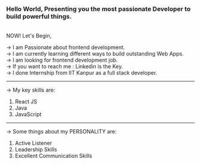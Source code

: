 ### Hello World, Presenting you the most passionate Developer to build powerful things.

<br>NOW! Let's Begin,

-> I am Passionate about frontend development.<br>
-> I am currently learning different ways to build outstanding Web Apps.<br>
-> I am looking for frontend development job.<br>
-> If you want to reach me : Linkedin is the Key.<br>
-> I done Internship from IIT Kanpur as a full stack developer.<br>
<hr>
-> My key skills are:
<ol>
  <li>React JS</li>
  <li>Java</li>
  <li>JavaScript</li>
</ol>
<hr>
-> Some things about my PERSONALITY are:
<ol>
  <li>Active Listener</li>
  <li>Leadership Skills</li>
  <li>Excellent Communication Skills</li>
</ol>
